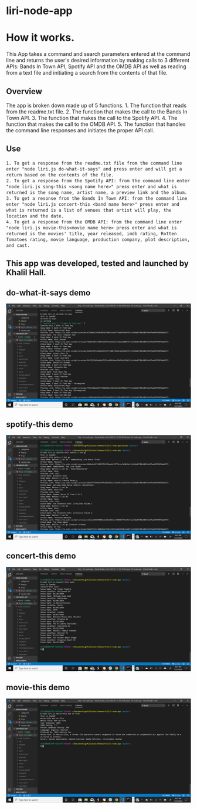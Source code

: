 # liri-node-app
# How it works.
This App takes a command and search parameters entered at the command line and returns the user's desired information by making calls to 3 different APIs: Bands In Town API, Spotify API and the OMDB API as well as reading from a text file and initiating a search from the contents of that file.
## Overview
The app is broken down made up of 5 functions. 
    1. The function that reads from the readme.txt file.
    2. The function that makes the call to the Bands In Town API.
    3. The function that makes the call to the Spotify API.
    4. The function that makes the call to the OMDB API.
    5. The function that handles the command line responses and initiates the proper API call.

## Use
    1. To get a response from the readme.txt file from the command line enter "node liri.js do-what-it-says" and press enter and will get a return based on the contents of the file.
    2. To get a response from the Spotify API: from the command line enter "node liri.js song-this <song name here>" press enter and what is returned is the song name, artist name, a preview link and the album.
    3. To get a resonse from the Bands In Town API: from the command line enter "node liri.js concert-this <band name here>" press enter and what is returned is a list of venues that artist will play, the location and the date.
    4. To get a response from the OMDB API: from the command line enter "node liri.js movie-this<movie name here> press enter and what is returned is the movies' title, year released, imdb rating, Rotten Tomatoes rating, movie language, production company, plot description, and cast.
    
## This app was developed, tested and launched by Khalil Hall. 
## do-what-it-says demo
![](assets/images/Screenshot%20(11).png)
## spotify-this demo
![](assets/images/Screenshot%20(8).png)
## concert-this demo
![](assets/images/Screenshot%20(10).png)
## movie-this demo
![](assets/images/Screenshot%20(9).png)
